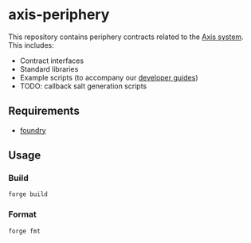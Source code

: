 # axis-periphery

This repository contains periphery contracts related to the [Axis system](https://axis.finance/). This includes:

- Contract interfaces
- Standard libraries
- Example scripts (to accompany our [developer guides](https://axis.finance/developer/))
- TODO: callback salt generation scripts

## Requirements

- [foundry](https://getfoundry.sh/)

## Usage

### Build

```shell
forge build
```

### Format

```shell
forge fmt
```
